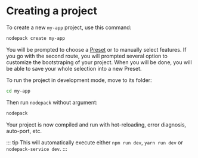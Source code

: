 # Creating a project

To create a new `my-app` project, use this command:

```bash
nodepack create my-app
```

You will be prompted to choose a [Preset](./preset.md) or to manually select features. If you go with the second route, you will prompted several option to customize the bootstraping of your project. When you will be done, you will be able to save your whole selection into a new Preset.

To run the project in development mode, move to its folder:

```bash
cd my-app
```

Then run `nodepack` without argument:

```bash
nodepack
```

Your project is now compiled and run with hot-reloading, error diagnosis, auto-port, etc.

::: tip
This will automatically execute either `npm run dev`, `yarn run dev` or `nodepack-service dev`.
:::
